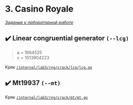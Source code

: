 # 3. Casino Royale

*[Задание к лабораторной работе](https://docs.google.com/document/d/1HY7Dl-5itYD3C_gkueBvvBFpT4CecGPiR30BsARlTpQ/edit)*

## :heavy_check_mark: Linear congruential generator `(--lcg)`
>a = 1664525\
>c = 1013904223

Кряк [`/internal/lab3/rng/crack/lcg/lcg.go`](https://github.com/volvinbur1/security/blob/main/internal/lab3/rng/crack/lcg/lcg.go)

## :heavy_check_mark: Mt19937 `(--mt)`
Кряк [`/internal/lab3/rng/crack/mt/mt.go`](https://github.com/volvinbur1/security/blob/main/internal/lab3/rng/crack/mt/mt.go)